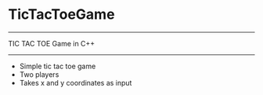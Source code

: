 # TicTacToeGame
****************************************************************
TIC TAC TOE Game in C++ 
****************************************************************

- Simple tic tac toe game
- Two players
- Takes x and y coordinates as input

